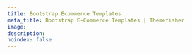 ```yaml
---
title: Bootstrap Ecommerce Templates
meta_title: Bootstrap E-Commerce Templates | Themefisher
image:
description: 
noindex: false
---
```

